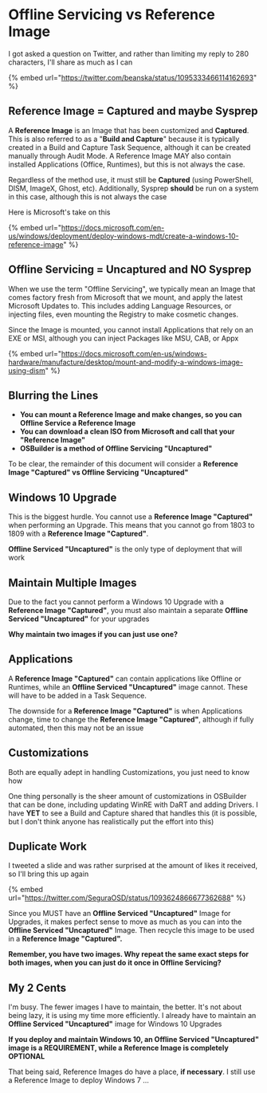 # Offline Servicing vs Reference Image

I got asked a question on Twitter, and rather than limiting my reply to 280 characters, I'll share as much as I can

{% embed url="https://twitter.com/beanska/status/1095333466114162693" %}

## Reference Image = Captured and maybe Sysprep

A **Reference Image** is an Image that has been customized and **Captured**.  This is also referred to as a "**Build and Capture**" because it is typically created in a Build and Capture Task Sequence, although it can be created manually through Audit Mode.  A Reference Image MAY also contain installed Applications \(Office, Runtimes\), but this is not always the case.

Regardless of the method use, it must still be **Captured** \(using PowerShell, DISM, ImageX, Ghost, etc\).  Additionally, Sysprep **should** be run on a system in this case, although this is not always the case

Here is Microsoft's take on this

{% embed url="https://docs.microsoft.com/en-us/windows/deployment/deploy-windows-mdt/create-a-windows-10-reference-image" %}

## Offline Servicing = Uncaptured and NO Sysprep

When we use the term "Offline Servicing", we typically mean an Image that comes factory fresh from Microsoft that we mount, and apply the latest Microsoft Updates to.  This includes adding Language Resources, or injecting files, even mounting the Registry to make cosmetic changes.

Since the Image is mounted, you cannot install Applications that rely on an EXE or MSI, although you can inject Packages like MSU, CAB, or Appx

{% embed url="https://docs.microsoft.com/en-us/windows-hardware/manufacture/desktop/mount-and-modify-a-windows-image-using-dism" %}

## Blurring the Lines

* **You can mount a Reference Image and make changes, so you can Offline Service a Reference Image**
* **You can download a clean ISO from Microsoft and call that your "Reference Image"**
* **OSBuilder is a method of Offline Servicing "Uncaptured"**

To be clear, the remainder of this document will consider a **Reference Image "Captured" vs Offline Servicing "Uncaptured"**

## Windows 10 Upgrade

This is the biggest hurdle.  You cannot use a **Reference Image "Captured"** when performing an Upgrade.  This means that you cannot go from 1803 to 1809 with a **Reference Image "Captured"**.

**Offline Serviced "Uncaptured"** is the only type of deployment that will work

## Maintain Multiple Images

Due to the fact you cannot perform a Windows 10 Upgrade with a **Reference Image "Captured"**, you must also maintain a separate **Offline Serviced "Uncaptured"** for your upgrades

**Why maintain two images if you can just use one?**

## Applications

A **Reference Image "Captured"** can contain applications like Offline or Runtimes, while an **Offline Serviced "Uncaptured"** image cannot.  These will have to be added in a Task Sequence.

The downside for a **Reference Image "Captured"** is when Applications change, time to change the **Reference Image "Captured"**, although if fully automated, then this may not be an issue

## Customizations

Both are equally adept in handling Customizations, you just need to know how

One thing personally is the sheer amount of customizations in OSBuilder that can be done, including updating WinRE with DaRT and adding Drivers.  I have **YET** to see a Build and Capture shared that handles this \(it is possible, but I don't think anyone has realistically put the effort into this\)

## Duplicate Work

I tweeted a slide and was rather surprised at the amount of likes it received, so I'll bring this up again

{% embed url="https://twitter.com/SeguraOSD/status/1093624866677362688" %}

Since you MUST have an **Offline Serviced "Uncaptured"** Image for Upgrades, it makes perfect sense to move as much as you can into the **Offline Serviced "Uncaptured"** Image.  Then recycle this image to be used in a **Reference Image "Captured".**

**Remember, you have two images.  Why repeat the same exact steps for both images, when you can just do it once in Offline Servicing?**

## My 2 Cents

I'm busy.  The fewer images I have to maintain, the better.  It's not about being lazy, it is using my time more efficiently.  I already have to maintain an **Offline Serviced "Uncaptured"** image for Windows 10 Upgrades

**If you deploy and maintain Windows 10, an Offline Serviced "Uncaptured" image is a REQUIREMENT, while a Reference Image is completely OPTIONAL**

That being said, Reference Images do have a place, **if necessary**.  I still use a Reference Image to deploy Windows 7 ...


